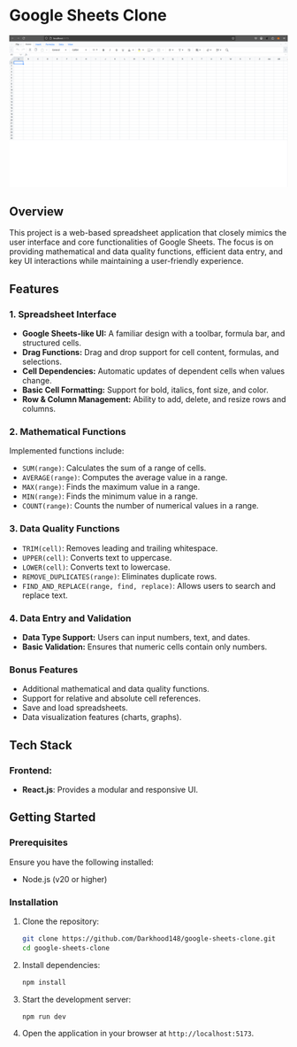 # Google Sheets Clone

![Sheets Clone](./sheets-clone/public/img.png)

## Overview

This project is a web-based spreadsheet application that closely mimics the user interface and core functionalities of Google Sheets. The focus is on providing mathematical and data quality functions, efficient data entry, and key UI interactions while maintaining a user-friendly experience.

## Features

### 1. Spreadsheet Interface

- **Google Sheets-like UI:** A familiar design with a toolbar, formula bar, and structured cells.
- **Drag Functions:** Drag and drop support for cell content, formulas, and selections.
- **Cell Dependencies:** Automatic updates of dependent cells when values change.
- **Basic Cell Formatting:** Support for bold, italics, font size, and color.
- **Row & Column Management:** Ability to add, delete, and resize rows and columns.

### 2. Mathematical Functions

Implemented functions include:

- `SUM(range)`: Calculates the sum of a range of cells.
- `AVERAGE(range)`: Computes the average value in a range.
- `MAX(range)`: Finds the maximum value in a range.
- `MIN(range)`: Finds the minimum value in a range.
- `COUNT(range)`: Counts the number of numerical values in a range.

### 3. Data Quality Functions

- `TRIM(cell)`: Removes leading and trailing whitespace.
- `UPPER(cell)`: Converts text to uppercase.
- `LOWER(cell)`: Converts text to lowercase.
- `REMOVE_DUPLICATES(range)`: Eliminates duplicate rows.
- `FIND_AND_REPLACE(range, find, replace)`: Allows users to search and replace text.

### 4. Data Entry and Validation

- **Data Type Support:** Users can input numbers, text, and dates.
- **Basic Validation:** Ensures that numeric cells contain only numbers.

### Bonus Features

- Additional mathematical and data quality functions.
- Support for relative and absolute cell references.
- Save and load spreadsheets.
- Data visualization features (charts, graphs).

## Tech Stack

### **Frontend:**

- **React.js**: Provides a modular and responsive UI.

## Getting Started

### Prerequisites

Ensure you have the following installed:

- Node.js (v20 or higher)

### Installation

1. Clone the repository:
   ```bash
   git clone https://github.com/Darkhood148/google-sheets-clone.git
   cd google-sheets-clone
   ```
2. Install dependencies:
   ```bash
   npm install
   ```
3. Start the development server:
   ```bash
   npm run dev
   ```
4. Open the application in your browser at `http://localhost:5173`.

